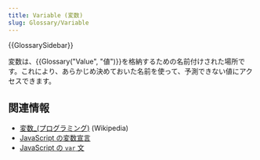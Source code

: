 ```yaml
---
title: Variable (変数)
slug: Glossary/Variable
---
```


{{GlossarySidebar}}

変数は、{{Glossary("Value", "値")}}を格納するための名前付けされた場所です。これにより、あらかじめ決めておいた名前を使って、予測できない値にアクセスできます。

## 関連情報

- [変数\_(プログラミング)](<https://ja.wikipedia.org/wiki/変数_(プログラミング)>) (Wikipedia)
- [JavaScript の変数宣言](/ja/docs/Web/JavaScript/Guide/Grammar_and_types#declarations)
- [JavaScript の `var` 文](/ja/docs/Web/JavaScript/Reference/Statements/var)
